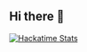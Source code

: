 ## Hi there 👋
[![Hackatime Stats](https://github-readme-stats.hackclub.dev/api/wakatime?username=561&api_domain=hackatime.hackclub.com&theme=darcula&custom_title=Hackatime+Stats&layout=compact&cache_seconds=0&langs_count=8)](https://github-readme-stats.hackclub.dev/api/wakatime?username=561&api_domain=hackatime.hackclub.com&theme=darcula&custom_title=Hackatime+Stats&layout=compact&cache_seconds=0&langs_count=8
)
<!--
**alexmen656/alexmen656** is a ✨ _special_ ✨ repository because its `README.md` (this file) appears on your GitHub profile.

Here are some ideas to get you started:

- 🔭 I’m currently working on ...
- 🌱 I’m currently learning ...
- 👯 I’m looking to collaborate on ...
- 🤔 I’m looking for help with ...
- 💬 Ask me about ...
- 📫 How to reach me: ...
- 😄 Pronouns: ...
- ⚡ Fun fact: ...
-->
